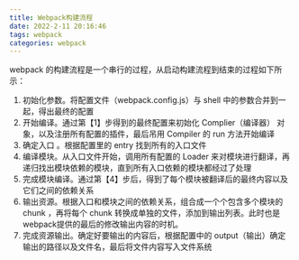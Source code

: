 ```yaml
---
title: Webpack构建流程
date: 2022-2-11 20:16:46
tags: webpack
categories: webpack
---
```


webpack 的构建流程是一个串行的过程，从启动构建流程到结束的过程如下所示：

1. 初始化参数。将配置文件（webpack.config.js）与 shell 中的参数合并到一起，得出最终的配置
1. 开始编译。通过第【1】步得到的最终配置来初始化 Complier（编译器） 对象，以及注册所有配置的插件，最后吊用 Compiler 的 run 方法开始编译
1. 确定入口 。根据配置里的 entry 找到所有的入口文件
1. 编译模块。从入口文件开始，调用所有配置的 Loader 来对模块进行翻译，再递归找出模块依赖的模块，直到所有入口依赖的模块都经过了处理
1. 完成模块编译。通过第【4】步后，得到了每个模块被翻译后的最终内容以及它们之间的依赖关系
1. 输出资源。根据入口和模块之间的依赖关系，组合成一个个包含多个模块的 chunk ，再将每个 chunk 转换成单独的文件，添加到输出列表。此时也是webpack提供的最后的修改输出内容的时机。
1. 完成资源输出。确定好要输出的内容后，根据配置中的 output（输出）确定输出的路径以及文件名，最后将文件内容写入文件系统

